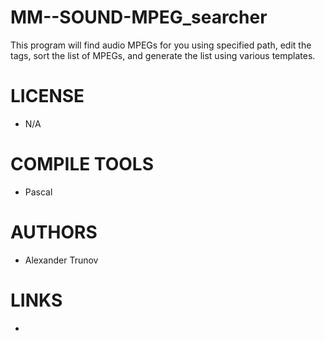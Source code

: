 MM--SOUND-MPEG_searcher
=======================

This program  will find audio  MPEGs for you using specified path, edit the tags, sort the list of MPEGs, and generate  the list using various templates.

LICENSE
===============
* N/A

COMPILE TOOLS
===============
* Pascal

AUTHORS
===============
* Alexander Trunov

LINKS
===============
* 
